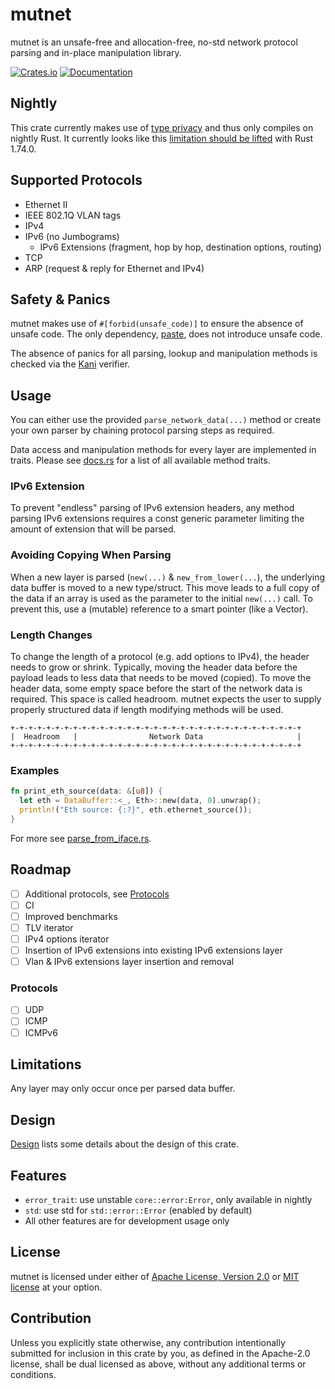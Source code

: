 # mutnet

mutnet is an unsafe-free and allocation-free, no-std network protocol parsing and in-place manipulation library.


[![Crates.io](https://img.shields.io/crates/v/mutnet)](https://crates.io/crates/mutnet)
[![Documentation](https://docs.rs/mutnet/badge.svg)](https://docs.rs/mutnet)


## Nightly
This crate currently makes use of [type privacy](https://github.com/rust-lang/rust/issues/48054) and thus only compiles
on nightly Rust. It currently looks like this [limitation should be lifted](https://github.com/rust-lang/rust/pull/113126) with Rust 1.74.0.

## Supported Protocols
- Ethernet II
- IEEE 802.1Q VLAN tags
- IPv4
- IPv6 (no Jumbograms)
  - IPv6 Extensions (fragment, hop by hop, destination options, routing)
- TCP
- ARP (request & reply for Ethernet and IPv4)

## Safety & Panics
mutnet makes use of `#[forbid(unsafe_code)]` to ensure the absence of unsafe code.
The only dependency, [paste](https://github.com/dtolnay/paste), does not introduce unsafe code.

The absence of panics for all parsing, lookup and manipulation methods is checked via the 
[Kani](https://github.com/model-checking/kani) verifier.

## Usage
You can either use the provided `parse_network_data(...)` method or create your own parser by chaining
protocol parsing steps as required.

Data access and manipulation methods for every layer are implemented in traits.
Please see [docs.rs](https://docs.rs/mutnet/latest/mutnet/all.html) for a list of all available method traits.

### IPv6 Extension
To prevent "endless" parsing of IPv6 extension headers, any method parsing IPv6 extensions requires a const generic
parameter limiting the amount of extension that will be parsed.

### Avoiding Copying When Parsing
When a new layer is parsed (`new(...)` & `new_from_lower(...`), the underlying data buffer is moved to a new
type/struct.
This move leads to a full copy of the data if an array is used as the parameter to the initial `new(...)` call.
To prevent this, use a (mutable) reference to a smart pointer (like a Vector).

### Length Changes
To change the length of a protocol (e.g. add options to IPv4), the header needs to grow or shrink.
Typically, moving the header data before the payload leads to less data that needs to be moved (copied).
To move the header data, some empty space before the start of the network data is required.
This space is called headroom.
mutnet expects the user to supply properly structured data if length modifying methods will be used.

```text
+-+-+-+-+-+-+-+-+-+-+-+-+-+-+-+-+-+-+-+-+-+-+-+-+-+-+-+-+-+-+-+-+
|  Headroom   |                Network Data                     |
+-+-+-+-+-+-+-+-+-+-+-+-+-+-+-+-+-+-+-+-+-+-+-+-+-+-+-+-+-+-+-+-+
```

### Examples
```rust ignore
fn print_eth_source(data: &[u8]) {
  let eth = DataBuffer::<_, Eth>::new(data, 0).unwrap();
  println!("Eth source: {:?}", eth.ethernet_source());
}
```

For more see [parse_from_iface.rs](examples/parse_from_iface.rs).

## Roadmap
- [ ] Additional protocols, see [Protocols](#protocols)
- [ ] CI
- [ ] Improved benchmarks
- [ ] TLV iterator
- [ ] IPv4 options iterator
- [ ] Insertion of IPv6 extensions into existing IPv6 extensions layer
- [ ] Vlan & IPv6 extensions layer insertion and removal

### Protocols
- [ ] UDP
- [ ] ICMP
- [ ] ICMPv6

## Limitations
Any layer may only occur once per parsed data buffer.

## Design 
[Design](Design.md) lists some details about the design of this crate.

## Features
- `error_trait`: use unstable `core::error:Error`, only available in nightly
- `std`: use std for `std::error::Error` (enabled by default)
- All other features are for development usage only

## License
mutnet is licensed under either of [Apache License, Version 2.0](LICENSE-APACHE) 
or [MIT license](LICENSE-MIT) at your option.

## Contribution

Unless you explicitly state otherwise, any contribution intentionally submitted for inclusion in 
this crate by you, as defined in the Apache-2.0 license, shall be dual licensed as above, 
without any additional terms or conditions. 
